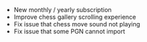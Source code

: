 - New monthly / yearly subscription
- Improve chess gallery scrolling experience
- Fix issue that chess move sound not playing
- Fix issue that some PGN cannot import
